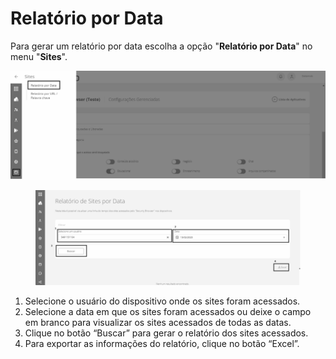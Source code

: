 # Relatório por Data

Para gerar um relatório por data escolha a opção "**Relatório por Data**" no menu "**Sites**".

![Interface gráfica do usuário, Aplicativo, Teams](<../../.gitbook/assets/0 (5).png>)

<figure><img src="../../.gitbook/assets/image (50).png" alt=""><figcaption></figcaption></figure>

1. Selecione o usuário do dispositivo onde os sites foram acessados.
2. Selecione a data em que os sites foram acessados ou deixe o campo em branco para visualizar os sites acessados de todas as datas.
3. Clique no botão “Buscar” para gerar o relatório dos sites acessados.
4. Para exportar as informações do relatório, clique no botão “Excel”.
